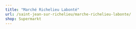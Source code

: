 ```yaml
---
title: "Marché Richelieu Labonté"
url: /saint-jean-sur-richelieu/marche-richelieu-labonte/
shop: Supermarkt
---
```

